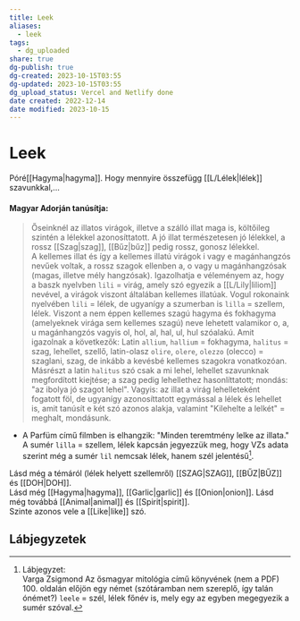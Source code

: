 ```yaml
---
title: Leek
aliases:
  - leek
tags:
  - dg_uploaded
share: true
dg-publish: true
dg-created: 2023-10-15T03:55
dg-updated: 2023-10-15T03:55
dg_upload_status: Vercel and Netlify done
date created: 2022-12-14
date modified: 2023-10-15
---
```


# Leek

Póré[[Hagyma\|hagyma]]. Hogy mennyire összefügg [[L/Lélek\|lélek]] szavunkkal,...  

#### Magyar Adorján tanúsítja:

> Őseinknél az illatos virágok, illetve a szálló illat maga is, költőileg szintén a lélekkel azonosíttatott. A jó illat természetesen jó lélekkel, a rossz [[Szag\|szag]], [[Bűz\|bűz]] pedig rossz, gonosz lélekkel.  
> A kellemes illat és így a kellemes illatú virágok i vagy e magánhangzós nevűek voltak, a rossz szagok ellenben a, o vagy u magánhangzósak (magas, illetve mély hangzósak). Igazolhatja e véleményem az, hogy a baszk nyelvben `lili` = virág, amely szó egyezik a [[L/Lily\|liliom]] nevével, a virágok viszont általában kellemes illatúak. Vogul rokonaink nyelvében `lili` = lélek, de ugyanígy a szumerban is `lilla` = szellem, lélek. Viszont a nem éppen kellemes szagú hagyma és fokhagyma (amelyeknek virága sem kellemes szagú) neve lehetett valamikor o, a, u magánhangzós vagyis ol, hol, al, hal, ul, hul szóalakú. Amit igazolnak a következők: Latin `allium`, `hallium` = fokhagyma, `halitus` = szag, lehellet, szellő, latin-olasz `olire`, `olere`, `olezzo` (olecco) = szaglani, szag, de inkább a kevésbé kellemes szagokra vonatkozóan. Másrészt a latin `halitus` szó csak a mi lehel, lehellet szavunknak megfordított kiejtése; a szag pedig lehellethez hasonlíttatott; mondás: "az ibolya jó szagot lehel". Vagyis: az illat a virág lehelleteként fogatott föl, de ugyanígy azonosíttatott egymással a lélek és lehellet is, amit tanúsít e két szó azonos alakja, valamint "Kilehelte a lelkét" = meghalt, mondásunk.  
- A Parfüm című filmben is elhangzik: "Minden teremtmény lelke az illata."  
A sumér `lilla` = szellem, lélek kapcsán jegyezzük meg, hogy VZs adata szerint még a sumér `lil` nemcsak lélek, hanem szél jelentésű[^1].  

Lásd még a témáról (lélek helyett szellemről) [[SZAG\|SZAG]], [[BŰZ\|BŰZ]] és [[DOH\|DOH]].  
Lásd még [[Hagyma\|hagyma]], [[Garlic\|garlic]] és [[Onion\|onion]]. Lásd még továbbá [[Animal\|animal]] és [[Spirit\|spirit]].  
Szinte azonos vele a [[Like\|like]] szó.  

## Lábjegyzetek

[^1]: Lábjegyzet:  
Varga Zsigmond Az ősmagyar mitológia című könyvének (nem a PDF) 100. oldalán előjön egy német (szótáramban nem szereplő, így talán ónémet?) `leele` = szél, lélek főnév is, mely egy az egyben megegyezik a sumér szóval.  